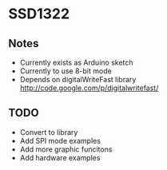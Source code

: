 SSD1322
=======

Notes
------

* Currently exists as Arduino sketch
* Currently to use 8-bit mode
* Depends on digitalWriteFast library http://code.google.com/p/digitalwritefast/

TODO
------
* Convert to library
* Add SPI mode examples
* Add more graphic funcitons
* Add hardware examples

